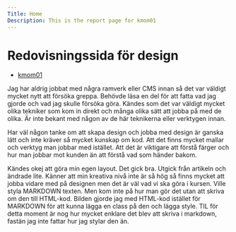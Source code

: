 ```yaml
---
Title: Home
Description: This is the report page for kmom01
---
```

Redovisningssida för design
==================

* [kmom01](report/kmom01)

Jag har aldrig jobbat med några ramverk eller CMS innan så det var väldigt mycket nytt att försöka greppa. Behövde läsa en del för att fatta vad jag gjorde och vad jag skulle försöka göra. Kändes som det var väldigt mycket olika tekniker som kom in direkt och många olika sätt att jobba på med de olika. Är inte bekant med någon av de här teknikerna eller verktygen innan. 

Har väl någon tanke om att skapa design och jobba med design är ganska lätt och inte kräver så mycket kunskap om kod. Att det finns mycket mallar och verktyg man jobbar med istället. Att det är viktigare att förstå färger och hur man jobbar mot kunden än att förstå vad som händer bakom. 

Kändes okej att göra min egen layout. Det gick bra. Utgick från artikeln och ändrade lite. Känner att min kreativa nivå inte är så hög så finns mycket att jobba vidare med på designen men det är väl vad vi ska göra i kursen. Ville styla MARKDOWN texten. Men kom inte på hur man gör det utan att skriva om den till HTML-kod. Bilden gjorde jag med HTML-kod istället för MARKDOWN för att kunna lägga en class på den och lägga style. TIL för detta moment är nog hur mycket enklare det blev att skriva i markdown, fastän jag inte fattar hur jag stylar den än.